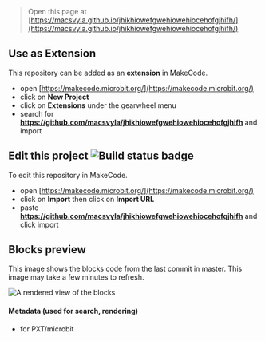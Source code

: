 
> Open this page at [https://macsvyla.github.io/jhikhiowefgwehiowehiocehofgjhifh/](https://macsvyla.github.io/jhikhiowefgwehiowehiocehofgjhifh/)

## Use as Extension

This repository can be added as an **extension** in MakeCode.

* open [https://makecode.microbit.org/](https://makecode.microbit.org/)
* click on **New Project**
* click on **Extensions** under the gearwheel menu
* search for **https://github.com/macsvyla/jhikhiowefgwehiowehiocehofgjhifh** and import

## Edit this project ![Build status badge](https://github.com/macsvyla/jhikhiowefgwehiowehiocehofgjhifh/workflows/MakeCode/badge.svg)

To edit this repository in MakeCode.

* open [https://makecode.microbit.org/](https://makecode.microbit.org/)
* click on **Import** then click on **Import URL**
* paste **https://github.com/macsvyla/jhikhiowefgwehiowehiocehofgjhifh** and click import

## Blocks preview

This image shows the blocks code from the last commit in master.
This image may take a few minutes to refresh.

![A rendered view of the blocks](https://github.com/macsvyla/jhikhiowefgwehiowehiocehofgjhifh/raw/master/.github/makecode/blocks.png)

#### Metadata (used for search, rendering)

* for PXT/microbit
<script src="https://makecode.com/gh-pages-embed.js"></script><script>makeCodeRender("{{ site.makecode.home_url }}", "{{ site.github.owner_name }}/{{ site.github.repository_name }}");</script>
